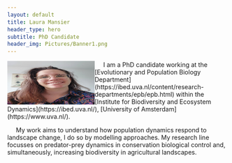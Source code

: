 ```yaml
---
layout: default
title: Laura Mansier
header_type: hero
subtitle: PhD Candidate
header_img: Pictures/Banner1.png
---
```



<img src="Pictures/Foto Laura 1.jpeg" align="left" width="200" height="100">    
&nbsp;&nbsp;&nbsp;&nbsp; I am a PhD candidate working at the [Evolutionary and Population Biology Department](https://ibed.uva.nl/content/research-departments/epb/epb.html) within the [Institute for Biodiversity and Ecosystem Dynamics](https://ibed.uva.nl/), [University of Amsterdam](https://www.uva.nl/).

&nbsp;&nbsp;&nbsp;&nbsp;  My work aims to understand how population dynamics respond to landscape change, I do so by modelling approaches. My research line focusses on predator-prey dynamics in conservation biological control and, simultaneously, increasing biodiversity in agricultural landscapes. 
